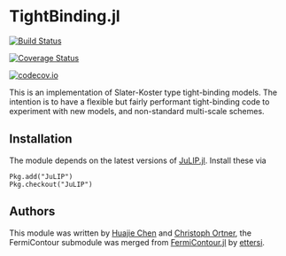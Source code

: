 # TightBinding.jl

[![Build Status](https://travis-ci.org/cortner/TightBinding.jl.svg?branch=master)](https://travis-ci.org/cortner/TightBinding.jl)

[![Coverage Status](https://coveralls.io/repos/cortner/TightBinding.jl/badge.svg?branch=master&service=github)](https://coveralls.io/github/cortner/TightBinding.jl?branch=master)

[![codecov.io](http://codecov.io/github/cortner/TightBinding.jl/coverage.svg?branch=master)](http://codecov.io/github/cortner/TightBinding.jl?branch=master)

This is an implementation of Slater-Koster type tight-binding models.
The intention is to have a flexible but fairly performant tight-binding
code to experiment with new models, and non-standard multi-scale schemes.

## Installation

The module depends on the latest versions of [JuLIP.jl](https://github.com/libAtoms/JuLIP.jl). Install
these via
```
Pkg.add("JuLIP")
Pkg.checkout("JuLIP")
```


## Authors

This module was written by [Huajie Chen](https://github.com/hjchen1983) and [Christoph Ortner](http://homepages.warwick.ac.uk/staff/C.Ortner/), the FermiContour
submodule was merged from [FermiContour.jl](https://github.com/ettersi/FermiContour.jl)
by [ettersi](https://github.com/ettersi).
